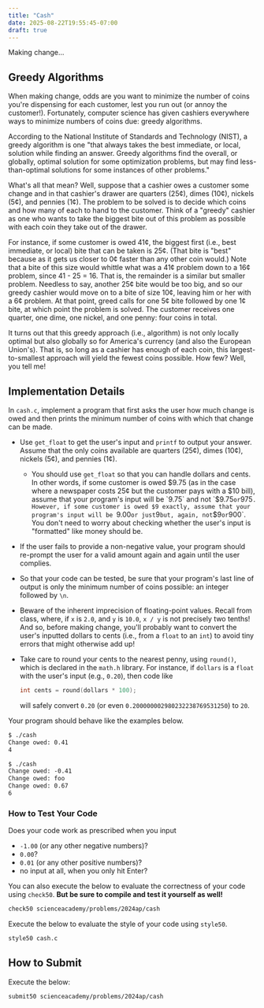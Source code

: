 ```yaml
---
title: "Cash"
date: 2025-08-22T19:55:45-07:00
draft: true
---
```


Making change...

<!--more-->

## Greedy Algorithms

When making change, odds are you want to minimize the number of coins you're dispensing for each customer, lest you run out (or annoy the customer!).  Fortunately, computer science has given cashiers everywhere ways to minimize numbers of coins due: greedy algorithms.

According to the National Institute of Standards and Technology (NIST), a greedy algorithm is one "that always takes the best immediate, or local, solution while finding an answer. Greedy algorithms find the overall, or globally, optimal solution for some optimization problems, but may find less-than-optimal solutions for some instances of other problems."

What's all that mean? Well, suppose that a cashier owes a customer some change and in that cashier's drawer are quarters (25¢), dimes (10¢), nickels (5¢), and pennies (1¢). The problem to be solved is to decide which coins and how many of each to hand to the customer. Think of a "greedy" cashier as one who wants to take the biggest bite out of this problem as possible with each coin they take out of the drawer.

For instance, if some customer is owed 41¢, the biggest first (i.e., best immediate, or local) bite that can be taken is 25¢. (That bite is "best" because as it gets us closer to 0¢ faster than any other coin would.) Note that a bite of this size would whittle what was a 41¢ problem down to a 16¢ problem, since 41 - 25 = 16. That is, the remainder is a similar but smaller problem. Needless to say, another 25¢ bite would be too big, and so our greedy cashier would move on to a bite of size 10¢, leaving him or her with a 6¢ problem. At that point, greed calls for one 5¢ bite followed by one 1¢ bite, at which point the problem is solved. The customer receives one quarter, one dime, one nickel, and one penny: four coins in total.

It turns out that this greedy approach (i.e., algorithm) is not only locally optimal but also globally so for America's currency (and also the European Union's). That is, so long as a cashier has enough of each coin, this largest-to-smallest approach will yield the fewest coins possible. How few? Well, you tell me!

## Implementation Details

In `cash.c`, implement a program that first asks the user how much change is owed and then prints the minimum number of coins with which that change can be made.

* Use `get_float` to get the user's input and `printf` to output your answer. Assume that the only coins available are quarters (25¢), dimes (10¢), nickels (5¢), and pennies (1¢).
    * You should use `get_float` so that you can handle dollars and cents. In other words, if some customer is owed $9.75 (as in the case where a newspaper costs 25¢ but the customer pays with a $10 bill), assume that your program's input will be `9.75` and not `$9.75` or `975`. However, if some customer is owed $9 exactly, assume that your program's input will be `9.00` or just `9` but, again, not `$9` or `900`. You don't need to worry about checking whether the user's input is "formatted" like money should be.
* If the user fails to provide a non-negative value, your program should re-prompt the user for a valid amount again and again until the user complies.
* So that your code can be tested, be sure that your program's last line of output is only the minimum number of coins possible: an integer followed by `\n`.
* Beware  of the inherent imprecision of floating-point values. Recall from class, where, if `x` is `2.0`, and `y` is `10.0`, `x / y` is not precisely two tenths! And so, before making change, you'll probably want to convert the user's inputted dollars to cents (i.e., from a `float` to an `int`) to avoid tiny errors that might otherwise add up!
* Take care to round your cents to the nearest penny, using `round()`, which is declared in the `math.h` library. For instance, if `dollars` is a `float` with the user's input (e.g., `0.20`), then code like

  ```c
  int cents = round(dollars * 100);
  ```

  will safely convert `0.20` (or even `0.200000002980232238769531250`) to `20`.

Your program should behave like the examples below.

```md
$ ./cash
Change owed: 0.41
4
```

```md
$ ./cash
Change owed: -0.41
Change owed: foo
Change owed: 0.67
6
```

### How to Test Your Code

Does your code work as prescribed when you input

* `-1.00` (or any other negative numbers)?
* `0.00`?
* `0.01` (or any other positive numbers)?
* no input at all, when you only hit Enter?

You can also execute the below to evaluate the correctness of your code using `check50`. **But be sure to compile and test it yourself as well!**

```md
check50 scienceacademy/problems/2024ap/cash
```

Execute the below to evaluate the style of your code using `style50`.

```md
style50 cash.c
```

## How to Submit

Execute the below:

```md
submit50 scienceacademy/problems/2024ap/cash
```
